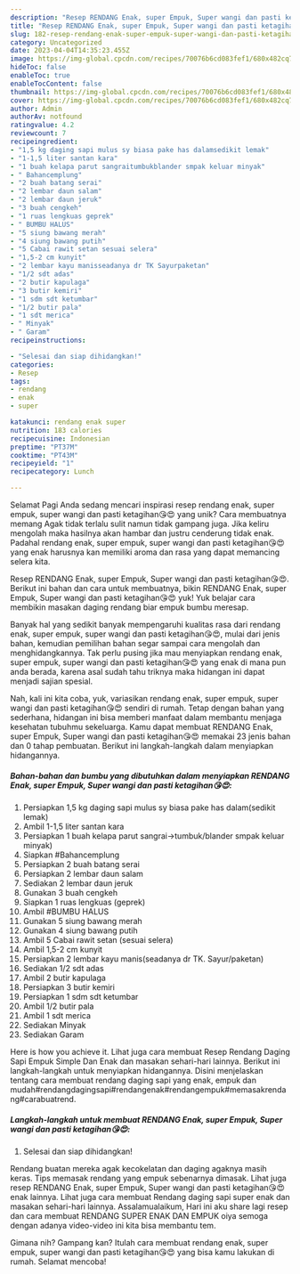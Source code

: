 ```yaml
---
description: "Resep RENDANG Enak, super Empuk, Super wangi dan pasti ketagihan😘😍 yang Enak"
title: "Resep RENDANG Enak, super Empuk, Super wangi dan pasti ketagihan😘😍 yang Enak"
slug: 182-resep-rendang-enak-super-empuk-super-wangi-dan-pasti-ketagihan-yang-enak
category: Uncategorized
date: 2023-04-04T14:35:23.455Z
image: https://img-global.cpcdn.com/recipes/70076b6cd083fef1/680x482cq70/rendang-enak-super-empuk-super-wangi-dan-pasti-ketagihan-foto-resep-utama.jpg
hideToc: false
enableToc: true
enableTocContent: false
thumbnail: https://img-global.cpcdn.com/recipes/70076b6cd083fef1/680x482cq70/rendang-enak-super-empuk-super-wangi-dan-pasti-ketagihan-foto-resep-utama.jpg
cover: https://img-global.cpcdn.com/recipes/70076b6cd083fef1/680x482cq70/rendang-enak-super-empuk-super-wangi-dan-pasti-ketagihan-foto-resep-utama.jpg
author: Admin
authorAv: notfound
ratingvalue: 4.2
reviewcount: 7
recipeingredient:
- "1,5 kg daging sapi mulus sy biasa pake has dalamsedikit lemak"
- "1-1,5 liter santan kara"
- "1 buah kelapa parut sangraitumbukblander smpak keluar minyak"
- " Bahancemplung"
- "2 buah batang serai"
- "2 lembar daun salam"
- "2 lembar daun jeruk"
- "3 buah cengkeh"
- "1 ruas lengkuas geprek"
- " BUMBU HALUS"
- "5 siung bawang merah"
- "4 siung bawang putih"
- "5 Cabai rawit setan sesuai selera"
- "1,5-2 cm kunyit"
- "2 lembar kayu manisseadanya dr TK Sayurpaketan"
- "1/2 sdt adas"
- "2 butir kapulaga"
- "3 butir kemiri"
- "1 sdm sdt ketumbar"
- "1/2 butir pala"
- "1 sdt merica"
- " Minyak"
- " Garam"
recipeinstructions:

- "Selesai dan siap dihidangkan!"
categories:
- Resep
tags:
- rendang
- enak
- super

katakunci: rendang enak super 
nutrition: 183 calories
recipecuisine: Indonesian
preptime: "PT37M"
cooktime: "PT43M"
recipeyield: "1"
recipecategory: Lunch

---
```



Selamat Pagi Anda sedang mencari inspirasi resep rendang enak, super empuk, super wangi dan pasti ketagihan😘😍 yang unik? Cara membuatnya memang Agak tidak terlalu sulit namun tidak gampang juga. Jika keliru mengolah maka hasilnya akan hambar dan justru cenderung tidak enak. Padahal rendang enak, super empuk, super wangi dan pasti ketagihan😘😍 yang enak harusnya kan memiliki aroma dan rasa yang dapat memancing selera kita.


Resep RENDANG Enak, super Empuk, Super wangi dan pasti ketagihan😘😍. Berikut ini bahan dan cara untuk membuatnya, bikin RENDANG Enak, super Empuk, Super wangi dan pasti ketagihan😘😍 yuk! Yuk belajar cara membikin masakan daging rendang biar empuk bumbu meresap.

Banyak hal yang sedikit banyak mempengaruhi kualitas rasa dari rendang enak, super empuk, super wangi dan pasti ketagihan😘😍, mulai dari jenis bahan, kemudian pemilihan bahan segar sampai cara mengolah dan menghidangkannya. Tak perlu pusing jika mau menyiapkan rendang enak, super empuk, super wangi dan pasti ketagihan😘😍 yang enak di mana pun anda berada, karena asal sudah tahu triknya maka hidangan ini dapat menjadi sajian spesial.


Nah, kali ini kita coba, yuk, variasikan rendang enak, super empuk, super wangi dan pasti ketagihan😘😍 sendiri di rumah. Tetap dengan bahan yang sederhana, hidangan ini bisa memberi manfaat dalam membantu menjaga kesehatan tubuhmu sekeluarga. Kamu dapat membuat RENDANG Enak, super Empuk, Super wangi dan pasti ketagihan😘😍 memakai 23 jenis bahan dan 0 tahap pembuatan. Berikut ini langkah-langkah dalam menyiapkan hidangannya.

<!--inarticleads1-->

##### Bahan-bahan dan bumbu yang dibutuhkan dalam menyiapkan RENDANG Enak, super Empuk, Super wangi dan pasti ketagihan😘😍:

1. Persiapkan 1,5 kg daging sapi mulus sy biasa pake has dalam(sedikit lemak)
1. Ambil 1-1,5 liter santan kara
1. Persiapkan 1 buah kelapa parut sangrai-&gt;tumbuk/blander smpak keluar minyak)
1. Siapkan  #Bahancemplung
1. Persiapkan 2 buah batang serai
1. Persiapkan 2 lembar daun salam
1. Sediakan 2 lembar daun jeruk
1. Gunakan 3 buah cengkeh
1. Siapkan 1 ruas lengkuas (geprek)
1. Ambil  #BUMBU HALUS
1. Gunakan 5 siung bawang merah
1. Gunakan 4 siung bawang putih
1. Ambil 5 Cabai rawit setan (sesuai selera)
1. Ambil 1,5-2 cm kunyit
1. Persiapkan 2 lembar kayu manis(seadanya dr TK. Sayur/paketan)
1. Sediakan 1/2 sdt adas
1. Ambil 2 butir kapulaga
1. Persiapkan 3 butir kemiri
1. Persiapkan 1 sdm sdt ketumbar
1. Ambil 1/2 butir pala
1. Ambil 1 sdt merica
1. Sediakan  Minyak
1. Sediakan  Garam


Here is how you achieve it. Lihat juga cara membuat Resep Rendang Daging Sapi Empuk Simple Dan Enak dan masakan sehari-hari lainnya. Berikut ini langkah-langkah untuk menyiapkan hidangannya. Disini menjelaskan tentang cara membuat rendang daging sapi yang enak, empuk dan mudah#rendangdagingsapi#rendangenak#rendangempuk#memasakrendang#carabuatrend. 

<!--inarticleads2-->

##### Langkah-langkah untuk membuat RENDANG Enak, super Empuk, Super wangi dan pasti ketagihan😘😍:


1. Selesai dan siap dihidangkan!

Rendang buatan mereka agak kecokelatan dan daging agaknya masih keras. Tips memasak rendang yang empuk sebenarnya dimasak. Lihat juga resep RENDANG Enak, super Empuk, Super wangi dan pasti ketagihan😘😍 enak lainnya. Lihat juga cara membuat Rendang daging sapi super enak dan masakan sehari-hari lainnya. Assalamualaikum, Hari ini aku share lagi resep dan cara membuat RENDANG SUPER ENAK DAN EMPUK oiya semoga dengan adanya video-video ini kita bisa membantu tem. 

Gimana nih? Gampang kan? Itulah cara membuat rendang enak, super empuk, super wangi dan pasti ketagihan😘😍 yang bisa kamu lakukan di rumah. Selamat mencoba!
